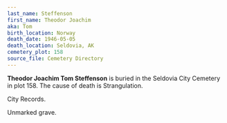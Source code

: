 ```yaml
---
last_name: Steffenson
first_name: Theodor Joachim
aka: Tom
birth_location: Norway
death_date: 1946-05-05
death_location: Seldovia, AK
cemetery_plot: 158
source_file: Cemetery Directory
---
```

**Theodor Joachim  Tom Steffenson** is buried in the Seldovia City Cemetery in plot 158.  The cause of death is Strangulation.

City Records.

Unmarked grave.
